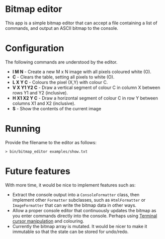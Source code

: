 # Bitmap editor

This app is a simple bitmap editor that can accept a file containing a list
of commands, and output an ASCII bitmap to the console.

# Configuration

The following commands are understood by the editor.

- **I M N** - Create a new M x N image with all pixels coloured white (O).
- **C** - Clears the table, setting all pixels to white (O).
- **L X Y C** - Colours the pixel (X,Y) with colour C.
- **V X Y1 Y2 C** - Draw a vertical segment of colour C in column X between rows Y1 and Y2 (inclusive).
- **H X1 X2 Y C** - Draw a horizontal segment of colour C in row Y between columns X1 and X2 (inclusive).
- **S** - Show the contents of the current image

# Running

Provide the filename to the editor as follows:

```
> bin/bitmap_editor examples/show.txt
```

# Future features

With more time, it would be nice to implement features such as:

- Extract the console output into a `ConsoleFormatter` class, then implement other
`Formatter` subclasses, such as `HtmlFormatter` or `ImageFormatter` that can write the
bitmap data in other ways.
- Allow a proper console editor that continuously updates the bitmap as you enter
commands directly into the console. Perhaps using [Terminal cursor manipulation](https://github.com/piotrmurach/tty-cursor)
and colouring.
- Currently the bitmap array is mutated. It would be nicer to make it immutable so
that the state can be stored for undo/redo.
